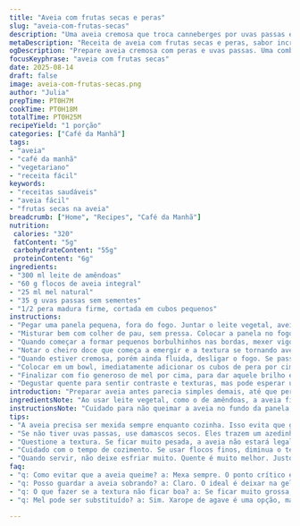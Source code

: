 ```yaml
---
title: "Aveia com frutas secas e peras"
slug: "aveia-com-frutas-secas"
description: "Uma aveia cremosa que troca canneberges por uvas passas e xarope de maple por mel. A base é leite vegetal, flocos de aveia integral e a textura só revela o ponto certo quando começa a borbulhar ligeiramente e engrossa formando aquela cremosidade que abraça a colher. As peras entram por último, frescas e firmes, dando um contraponto sutil doce e textura crocante, finalizado com um fio de mel para um brilho natural na superfície da aveia."
metaDescription: "Receita de aveia com frutas secas e peras, sabor incrível e textura cremosa para um café da manhã nutritivo e saboroso."
ogDescription: "Prepare aveia cremosa com peras e uvas passas. Uma combinação perfeita para começar o dia cheio de energia e sabor."
focusKeyphrase: "aveia com frutas secas"
date: 2025-08-14
draft: false
image: aveia-com-frutas-secas.png
author: "Julia"
prepTime: PT0H7M
cookTime: PT0H18M
totalTime: PT0H25M
recipeYield: "1 porção"
categories: ["Café da Manhã"]
tags:
- "aveia"
- "café da manhã"
- "vegetariano"
- "receita fácil"
keywords:
- "receitas saudáveis"
- "aveia fácil"
- "frutas secas na aveia"
breadcrumb: ["Home", "Recipes", "Café da Manhã"]
nutrition: 
 calories: "320"
 fatContent: "5g"
 carbohydrateContent: "55g"
 proteinContent: "6g"
ingredients:
- "300 ml leite de amêndoas"
- "60 g flocos de aveia integral"
- "25 ml mel natural"
- "35 g uvas passas sem sementes"
- "1/2 pera madura firme, cortada em cubos pequenos"
instructions:
- "Pegar uma panela pequena, fora do fogo. Juntar o leite vegetal, aveia integral, uvas passas e o mel - mel não colocado antes para evitar queimar e perder aroma."
- "Misturar bem com colher de pau, sem pressa. Colocar a panela no fogo médio; observar com atenção perto do começo."
- "Quando começar a formar pequenos borbulhinhos nas bordas, mexer vigorosamente para não grudar no fundo e nem criar grumos. Isso leva em torno de 12 a 15 minutos dependendo da panela e do calor."
- "Notar o cheiro doce que começa a emergir e a textura se tornando aveludada, quase pastosa. Se começar a secar demais, pingar um pouco mais de leite, aos poucos."
- "Quando estiver cremosa, porém ainda fluida, desligar o fogo. Se passar do ponto, vira mingau pesado, perde a leveza."
- "Colocar em um bowl, imediatamente adicionar os cubos de pera por cima; a fruta fria enriquece o quente da aveia, dando crocância e frescor."
- "Finalizar com fio generoso de mel por cima, para dar aquele brilho e aroma marcante, envolvendo a fruta e a aveia."
- "Degustar quente para sentir contraste e texturas, mas pode esperar uns minutos se tiver que lidar com crianças, aí fica menos quente e mais doce."
introduction: "Preparar aveia antes parecia simples demais, até que percebi como as variações no tipo de aveia e no açúcar influenciam o resultado final. Troquei canneberges por uvas passas por aqui porque são mais fáceis de encontrar e menos agressivas no sabor. O mel substitui o xarope de bordo para um toque brasileiro, trazendo doçura natural e nota floral. É dessas receitas que fazem sensação no café da manhã, não pela sofisticação, mas pela química rasteira do que é genuinamente bom. A textura cremosa e aquela mistura de quente com fruta fresca virou mania. Vale a pena aprender o ponto e repetir a dose."
ingredientsNote: "Ao usar leite vegetal, como o de amêndoas, a aveia fica menos pesada e ideal para quem evita leite animal ou tem intolerância. Se preferir aveia em flocos finos, reduzir o tempo de cozimento para evitar empapar. Uvas passas podem ser substituídas por damascos secos picados, dá outra dimensão ao sabor, mais azedinho e frutado. Mel pode ser trocado por agave ou xarope de bordo, mas evite açúcar refinado para preservar o caráter natural da receita. A pera tem que estar firme para não desmanchar ao toque do calor, equilibrando crocância e suculência. Corte em cubos pequenos para melhor textura e distribuição no prato."
instructionsNote: "Cuidado para não queimar a aveia no fundo da panela; mexa sempre, principalmente quando começar a borbulhar. Esse ponto é fundamental para aquele creme aveludado, sem a consistência pesada do mingau tradicional. O processo lento e atento permite que a aveia absorva todo o líquido sem perder textura. Atenção para não descuidar do fogo alto demais, que queima e amarga a receita. O toque final com peras e mel deve ser imediato para preservar o frescor da fruta e o aroma do mel. Serve pronto, mas evitar aquecer a aveia novamente pois muda textura e sabor, ficando ressecada ou amarga. Aprendi a confiar mais nos sentidos do que no relógio; ouvir a fervura, sentir a textura e cheirar o aroma guiam até o ponto certo."
tips:
- "A aveia precisa ser mexida sempre enquanto cozinha. Isso evita que grude no fundo. O cheiro doce é um sinal de que está quase lá. Ouça o barulho chimando na panela. Se começar a secar, adicione mais leite, mas cuidado para não passar do ponto."
- "Se não tiver uvas passas, use damascos secos. Eles trazem um azedinho que combina muito bem. Também, troque o mel por xarope de agave. Importante para quem tem dietas específicas. Mas não use açúcar refinado, muda completamente a receita."
- "Questione a textura. Se ficar muito pesada, a aveia não estará legal. A leveza é essencial. Assim, se a mistura borbulhar demais, diminua o fogo. Não se esqueça das peras no fim. Elas trazem frescor e crocância. A textura deve ser equilibrada."
- "Cuidado com o tempo de cozimento. Se usar flocos finos, diminua o tempo em alguns minutos. Olhe, sinta o cheiro. Quando começa a borbulhar, eleva a temperatura, remova e mantenha atenção total. Isso é crucial para a textura cremosa."
- "Quando servir, não deixe esfriar muito. Quente é muito melhor. Justo para sentir a diferença entre a aveia morna e a pera crocante. O mel dá um toque especial. O brilho na aveia é lindo e traz aroma. A temperatura é o detalhe chave."
faq:
- "q: Como evitar que a aveia queime? a: Mexa sempre. O ponto crítico é quando borbulha. Fique de olho, se grudou, pode ser tarde. Cuidado com o fogo alto. Você pode adicionar mais leite se notar que está secando."
- "q: Posso guardar a aveia sobrando? a: Claro. O ideal é deixar na geladeira. Pode reaquecer, mas não muito. Ao reaquecer, pode perder a cremosidade. Se ficar seca, adicione um pouco de leite. Funciona, mas não fica como fresca."
- "q: O que fazer se a textura não ficar boa? a: Se ficar muito grossa, pingue mais líquido. Se secar, pode trazer mais dificuldade. Fique atento se empapor, isso não é o que queremos. Mudanças no calor ajudam. Veja como evolui durante o cozimento."
- "q: Mel pode ser substituído? a: Sim. Xarope de agave é uma opção, mas o sabor muda. Se não tiver, açúcar de coco funcionaria, mas isso altera o perfil. Sempre escolha o que melhor se adapta ao seu gosto. As variações trazem experiências diferentes."

---
```

